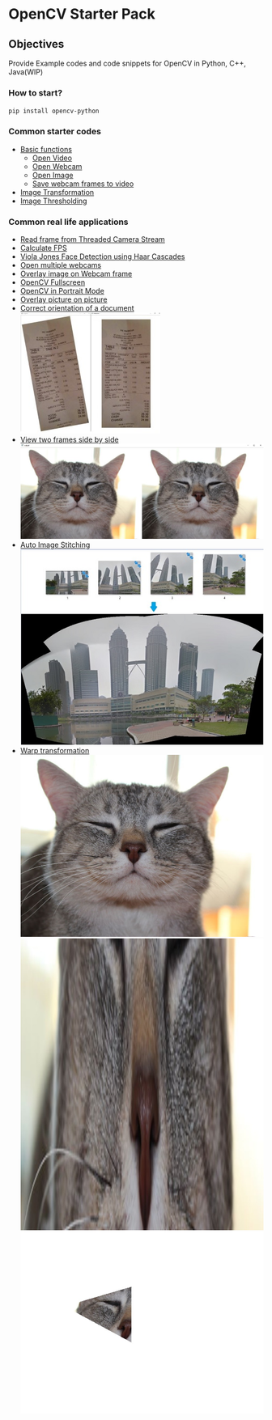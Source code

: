# OpenCV Starter Pack

## Objectives
Provide Example codes and code snippets for OpenCV in Python, C++, Java(WIP)

### How to start?
`pip install opencv-python`

### Common starter codes
- [Basic functions](python/basic)
    - [Open Video](python/basic/open_video.py)
    - [Open Webcam](python/basic/open_webcam.py)
    - [Open Image](python/basic/open_image.py)
    - [Save webcam frames to video](python/basic/video_writer.py)
- [Image Transformation](python/examples/transformation)
- [Image Thresholding](python/basic/threshold_image.py)

### Common real life applications
- [Read frame from Threaded Camera Stream](python/examples/threadedVideoCapture)
- [Calculate FPS](python/basic/calculate_FPS.py)
- [Viola Jones Face Detection using Haar Cascades](python/examples/face-detection)
- [Open multiple webcams](python/examples/multi-threading/open_multiWebcam.py)
- [Overlay image on Webcam frame](python/examples/overlay_camera)
- [OpenCV Fullscreen](python/basic/open_fullscreen.py)
- [OpenCV in Portrait Mode](python/basic/potrait.py)
- [Overlay picture on picture](python/basic/overlay.py)
- [Correct orientation of a document](python/examples/deskew-document) 
<br>[![Deskew a document](assets/deskew.jpg)](python/examples/deskew-document/deskew.py)
- [View two frames side by side](python/basic/hstack.py) 
<br>[![View frames side by side](assets/hstack.jpg)](python/basic/hstack.py)
- [Auto Image Stitching](python/examples/image_stitching/)
<br>[![Image Stitching](assets/stitching.jpg)](python/examples/image_stitching/stitching.py)
- [Warp transformation](python/examples/transformation/warping)
<br>![Original](assets/original.jpg)
<br>[![Warp tranformation](assets/warped.jpg)](python/examples/transformation/warping/warped.py)
<br>[![Warp triangle tranformation](assets/warped_triangle.jpg)](python/examples/transformation/warping/warped.py)